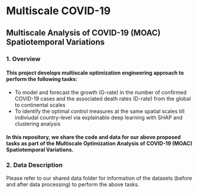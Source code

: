 # Multiscale COVID-19

## Multiscale Analysis of COVID-19 (MOAC) Spatiotemporal Variations

### 1. Overview
#### This project develops multiscale optimization engineering approach to perform the following tasks:

- To model and forecast the growth (G-rate) in the number of confirmed COVID-19 cases and the associated death rates (D-rate) from the global to continental scales 
- To identify the optimal control measures at the same spatial scales till indiviudal country-level via explainable deep learning with SHAP and clustering analysis

#### In this repository, we share the code and data for our above proposed tasks as part of the Multiscale Optimization Analysis of COVID-19 (MOAC) Spatiotemporal Variations.

### 2. Data Description

Please refer to our shared data folder for information of the datasets (before and after data processing) to perform the above tasks.
